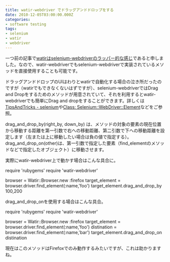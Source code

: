 ```yaml
---
title: watir-webdriver でドラッグアンドドロップをする
date: 2010-12-05T03:00:00.000Z
categories:
- software testing
tags:
- selenium
- watir
- webdriver
---
```

一つ前の記事で[watirはselenium-webdriverのラッパー的な感じ](http://memolog.org/2010/12/watir-webdriver-alternative-attach-method.php)であると申しました。なので、watir-webdriverでもselenium-webdriverで実装されているメソッドを直接使用することも可能です。

<!-- more -->

ドラッグアンドドロップのUIはわりとwatirで自動化する場合の泣き所だったのですが（watirでもできなくないはずですが）、selenium-webdriverではDrag and Dropをするためのメソッドが用意されていて、それを利用するとwatir-webdriverでも簡単にDrag and dropをすることができます。詳しくは[TipsAndTricks - selenium](http://code.google.com/p/selenium/wiki/TipsAndTricks)や[Class: Selenium::WebDriver::Element](http://selenium.googlecode.com/svn-history/r9054/trunk/docs/api/rb/Selenium/WebDriver/Element.html#drag_and_drop_by-instance_method)などをご参照。

drag\_and\_drop\_by(right\_by, down\_by) は、メソッドの対象の要素の現在位置から移動する距離を第一引数で右への移動距離、第二引数で下への移動距離を設定します（左または上に移動したい場合は負の値で指定する）。drag\_and\_drop\_on(other)は、第一引数で指定した要素（find_elementのメソッドなどで指定したオブジェクト）に移動させます。

実際にwatir-webdriver上で動かす場合はこんな具合に。

require 'rubygems'
require 'watir-webdriver'

browser = Watir::Browser.new :firefox
target\_element = browser.driver.find\_element(:name,'foo')
target\_element.drag\_and\_drop\_by 100,200

drag\_and\_drop_onを使用する場合はこんな具合。

require 'rubygems'
require 'watir-webdriver'

browser = Watir::Browser.new :firefox
target\_element = browser.driver.find\_element(:name,'foo')
distination = browser.driver.find_element(:name,'bar')
target\_element.drag\_and\_drop\_on distination

現在はこのメソッドはFirefoxでのみ動作するみたいですが、これは助かりますね。
